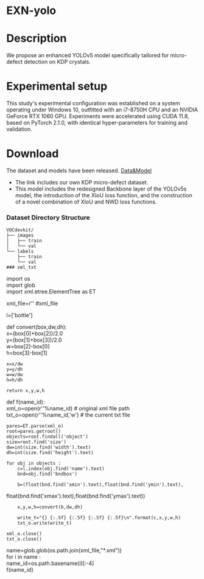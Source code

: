 # EXN-yolo
# Description
We propose an enhanced YOLOv5 model specifically tailored for micro-defect detection on KDP crystals.
# **Experimental** **setup**
This study's experimental configuration was established on a system operating under Windows 10, outfitted with an i7-8750H CPU and an NVIDIA GeForce RTX 1060 GPU. Experiments were accelerated using CUDA 11.8, based on PyTorch 2.1.0, with identical hyper-parameters for  training and validation. 
# Download
The dataset and models have been released. [Data&Model]( https://pan.baidu.com/s/1CNXxqazJ0FbLtPdP2yIL0A?pwd=s78b )
- The link includes our own KDP micro-defect dataset.
- This model includes the redesigned Backbone layer of the YOLOv5s model, the introduction of the XIoU loss function, and the construction of a novel combination of XIoU and NWD loss functions.
### Dataset Directory Structure
~~~
VOCdevkit/
├── images
│   ├── train
│   └── val
└── labels
    ├── train
    └── val
### xml_txt
~~~
import os  
import glob  
import xml.etree.ElementTree as ET  
  
xml_file=r'' #xml_file  
  
l=['bottle']  
  
def convert(box,dw,dh):  
    x=(box[0]+box[2])/2.0  
  y=(box[1]+box[3])/2.0  
  w=box[2]-box[0]  
    h=box[3]-box[1]  
  
    x=x/dw  
    y=y/dh  
    w=w/dw  
    h=h/dh  
  
    return x,y,w,h  
  
def f(name_id):  
    xml_o=open(r''%name_id)  # original xml file path
    txt_o=open(r''%name_id,'w')  # the current txt file
  
    pares=ET.parse(xml_o)  
    root=pares.getroot()  
    objects=root.findall('object')  
    size=root.find('size')  
    dw=int(size.find('width').text)  
    dh=int(size.find('height').text)  
  
    for obj in objects :  
        c=l.index(obj.find('name').text)  
        bnd=obj.find('bndbox')  
  
        b=(float(bnd.find('xmin').text),float(bnd.find('ymin').text),  
  float(bnd.find('xmax').text),float(bnd.find('ymax').text))  
  
        x,y,w,h=convert(b,dw,dh)  
  
        write_t="{} {:.5f} {:.5f} {:.5f} {:.5f}\n".format(c,x,y,w,h)  
        txt_o.write(write_t)  
  
    xml_o.close()  
    txt_o.close()  
  
name=glob.glob(os.path.join(xml_file,"*.xml"))  
for i in name :  
    name_id=os.path.basename(i)[:-4]  
    f(name_id)
~~~
